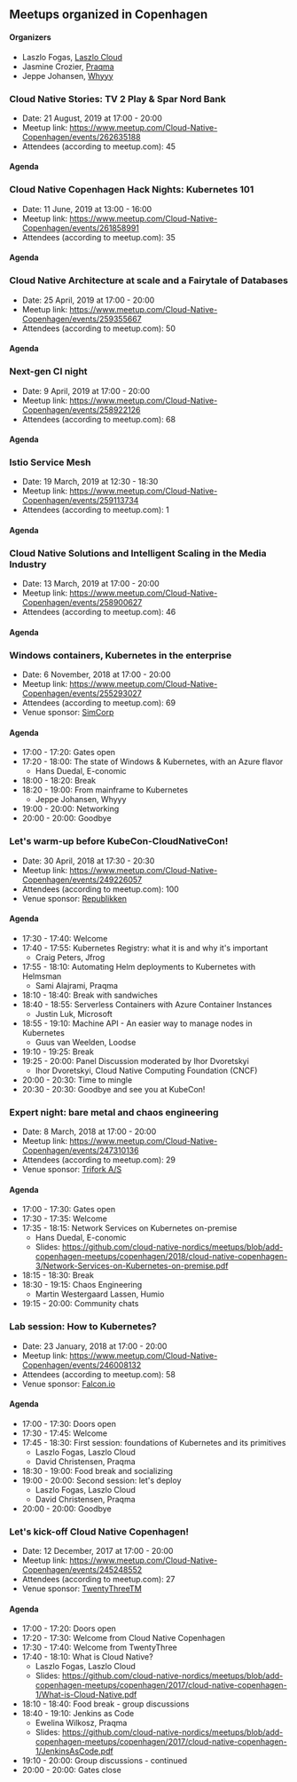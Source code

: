 ## Meetups organized in Copenhagen

#### Organizers

 - Laszlo Fogas, [Laszlo Cloud](https://laszlo.cloud)
 - Jasmine Crozier, [Praqma](https://www.praqma.com/)
 - Jeppe Johansen, [Whyyy](https://whyyy.dk/)

### Cloud Native Stories: TV 2 Play & Spar Nord Bank

 - Date: 21 August, 2019 at 17:00 - 20:00
 - Meetup link: https://www.meetup.com/Cloud-Native-Copenhagen/events/262635188
 - Attendees (according to meetup.com): 45


#### Agenda


### Cloud Native Copenhagen Hack Nights: Kubernetes 101

 - Date: 11 June, 2019 at 13:00 - 16:00
 - Meetup link: https://www.meetup.com/Cloud-Native-Copenhagen/events/261858991
 - Attendees (according to meetup.com): 35


#### Agenda


### Cloud Native Architecture at scale and a Fairytale of Databases

 - Date: 25 April, 2019 at 17:00 - 20:00
 - Meetup link: https://www.meetup.com/Cloud-Native-Copenhagen/events/259355667
 - Attendees (according to meetup.com): 50


#### Agenda


### Next-gen CI night

 - Date: 9 April, 2019 at 17:00 - 20:00
 - Meetup link: https://www.meetup.com/Cloud-Native-Copenhagen/events/258922126
 - Attendees (according to meetup.com): 68


#### Agenda


### Istio Service Mesh

 - Date: 19 March, 2019 at 12:30 - 18:30
 - Meetup link: https://www.meetup.com/Cloud-Native-Copenhagen/events/259113734
 - Attendees (according to meetup.com): 1


#### Agenda


### Cloud Native Solutions and Intelligent Scaling in the Media Industry

 - Date: 13 March, 2019 at 17:00 - 20:00
 - Meetup link: https://www.meetup.com/Cloud-Native-Copenhagen/events/258900627
 - Attendees (according to meetup.com): 46


#### Agenda


### Windows containers, Kubernetes in the enterprise

 - Date: 6 November, 2018 at 17:00 - 20:00
 - Meetup link: https://www.meetup.com/Cloud-Native-Copenhagen/events/255293027
 - Attendees (according to meetup.com): 69
 - Venue sponsor: [SimCorp](https://www.simcorp.com/)

#### Agenda

 - 17:00 - 17:20: Gates open 
 - 17:20 - 18:00: The state of Windows & Kubernetes, with an Azure flavor 
   - Hans Duedal, E-conomic
 - 18:00 - 18:20: Break 
 - 18:20 - 19:00: From mainframe to Kubernetes 
   - Jeppe Johansen, Whyyy
 - 19:00 - 20:00: Networking 
 - 20:00 - 20:00: Goodbye 

### Let's warm-up before KubeCon-CloudNativeCon!

 - Date: 30 April, 2018 at 17:30 - 20:30
 - Meetup link: https://www.meetup.com/Cloud-Native-Copenhagen/events/249226057
 - Attendees (according to meetup.com): 100
 - Venue sponsor: [Republikken](https://republikken.net/)

#### Agenda

 - 17:30 - 17:40: Welcome 
 - 17:40 - 17:55: Kubernetes Registry: what it is and why it's important 
   - Craig Peters, Jfrog
 - 17:55 - 18:10: Automating Helm deployments to Kubernetes with Helmsman 
   - Sami Alajrami, Praqma
 - 18:10 - 18:40: Break with sandwiches 
 - 18:40 - 18:55: Serverless Containers with Azure Container Instances 
   - Justin Luk, Microsoft
 - 18:55 - 19:10: Machine API - An easier way to manage nodes in Kubernetes 
   - Guus van Weelden, Loodse
 - 19:10 - 19:25: Break 
 - 19:25 - 20:00: Panel Discussion moderated by Ihor Dvoretskyi 
   - Ihor Dvoretskyi, Cloud Native Computing Foundation (CNCF)
 - 20:00 - 20:30: Time to mingle 
 - 20:30 - 20:30: Goodbye and see you at KubeCon! 

### Expert night: bare metal and chaos engineering

 - Date: 8 March, 2018 at 17:00 - 20:00
 - Meetup link: https://www.meetup.com/Cloud-Native-Copenhagen/events/247310136
 - Attendees (according to meetup.com): 29
 - Venue sponsor: [Trifork A/S](https://trifork.com/)

#### Agenda

 - 17:00 - 17:30: Gates open 
 - 17:30 - 17:35: Welcome 
 - 17:35 - 18:15: Network Services on Kubernetes on-premise 
   - Hans Duedal, E-conomic
   - Slides: https://github.com/cloud-native-nordics/meetups/blob/add-copenhagen-meetups/copenhagen/2018/cloud-native-copenhagen-3/Network-Services-on-Kubernetes-on-premise.pdf
 - 18:15 - 18:30: Break 
 - 18:30 - 19:15: Chaos Engineering 
   - Martin Westergaard Lassen, Humio
 - 19:15 - 20:00: Community chats 

### Lab session: How to Kubernetes?

 - Date: 23 January, 2018 at 17:00 - 20:00
 - Meetup link: https://www.meetup.com/Cloud-Native-Copenhagen/events/246008132
 - Attendees (according to meetup.com): 58
 - Venue sponsor: [Falcon.io](https://www.falcon.io/)

#### Agenda

 - 17:00 - 17:30: Doors open 
 - 17:30 - 17:45: Welcome 
 - 17:45 - 18:30: First session: foundations of Kubernetes and its primitives 
   - Laszlo Fogas, Laszlo Cloud
   - David Christensen, Praqma
 - 18:30 - 19:00: Food break and socializing 
 - 19:00 - 20:00: Second session: let's deploy 
   - Laszlo Fogas, Laszlo Cloud
   - David Christensen, Praqma
 - 20:00 - 20:00: Goodbye 

### Let's kick-off Cloud Native Copenhagen!

 - Date: 12 December, 2017 at 17:00 - 20:00
 - Meetup link: https://www.meetup.com/Cloud-Native-Copenhagen/events/245248552
 - Attendees (according to meetup.com): 27
 - Venue sponsor: [TwentyThreeTM](https://www.twentythree.net/)

#### Agenda

 - 17:00 - 17:20: Doors open 
 - 17:20 - 17:30: Welcome from Cloud Native Copenhagen 
 - 17:30 - 17:40: Welcome from TwentyThree 
 - 17:40 - 18:10: What is Cloud Native? 
   - Laszlo Fogas, Laszlo Cloud
   - Slides: https://github.com/cloud-native-nordics/meetups/blob/add-copenhagen-meetups/copenhagen/2017/cloud-native-copenhagen-1/What-is-Cloud-Native.pdf
 - 18:10 - 18:40: Food break - group discussions 
 - 18:40 - 19:10: Jenkins as Code 
   - Ewelina Wilkosz, Praqma
   - Slides: https://github.com/cloud-native-nordics/meetups/blob/add-copenhagen-meetups/copenhagen/2017/cloud-native-copenhagen-1/JenkinsAsCode.pdf
 - 19:10 - 20:00: Group discussions - continued 
 - 20:00 - 20:00: Gates close 
